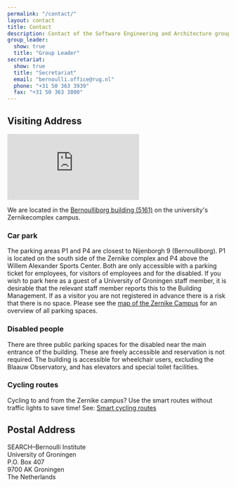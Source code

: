 ```yaml
---
permalink: "/contact/"
layout: contact
title: Contact
description: Contact of the Software Engineering and Architecture group (SEARCH) group of the University of Groningen.
group_leader:
  show: true
  title: "Group Leader"
secretariat:
  show: true
  title: "Secretariat"
  email: "bernoulli.office@rug.nl"
  phone: "+31 50 363 3939"
  fax: "+31 50 363 3800"
---
```


## Visiting Address

<iframe class="w-full h-72 lg:h-96" src="https://www.google.com/maps/embed?pb=!1m18!1m12!1m3!1d461.89819237457687!2d6.536652269884609!3d53.24039396428718!2m3!1f0!2f0!3f0!3m2!1i1024!2i768!4f13.1!3m3!1m2!1s0x47c9cd1a4f77456b%3A0x9841c274f3f056e5!2sBernoulliborg!5e0!3m2!1sen!2snl!4v1672614105013!5m2!1sen!2snl" style="border:0;" allowfullscreen="" loading="lazy" referrerpolicy="no-referrer-when-downgrade"></iframe>

We are located in the [Bernoulliborg building (5161)](https://www.rug.nl/staff/location/5161) on the university's Zernikecomplex campus. 

### Car park

The parking areas P1 and P4 are closest to Nijenborgh 9 (Bernoulliborg). P1 is located on the south side of the Zernike complex and P4 above the Willem Alexander Sports Center. Both are only accessible with a parking ticket for employees, for visitors of employees and for the disabled. If you wish to park here as a guest of a University of Groningen staff member, it is desirable that the relevant staff member reports this to the Building Management. If as a visitor you are not registered in advance there is a risk that there is no space. Please see the <a href="https://www.rug.nl/staff/location/zernike-plattegrond" target="_blank">map of the Zernike Campus</a> for an overview of all parking spaces.

### Disabled people

There are three public parking spaces for the disabled near the main entrance of the building. These are freely accessible and reservation is not required. The building is accessible for wheelchair users, excluding the Blaauw Observatory, and has elevators and special toilet facilities.

### Cycling routes

Cycling to and from the Zernike campus? Use the smart routes without traffic lights to save time! See: <a href="https://www.rug.nl/about-ug/practical-matters/slimme-route" target="_blank">Smart cycling routes</a>

## Postal Address

SEARCH–Bernoulli Institute\
University of Groningen\
P.O. Box 407\
9700 AK Groningen\
The Netherlands